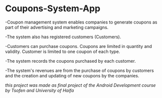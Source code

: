 # Coupons-System-App

  -Coupon management system enables companies to generate coupons as part of their advertising and
  marketing campaigns.

  -The system also has registered customers (Customers).

  -Customers can purchase coupons. Coupons are limited in quantity and validity. Customer is limited to
  one coupon of each type.

  -The system records the coupons purchased by each customer.

  -The system's revenues are from the purchase of coupons by customers and the creation and updating of
  new coupons by the companies.



  *this project was made as final project of the Android Development course by Tsofen and University of Haifa*
